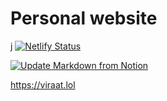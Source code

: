 # Personal website
j
[![Netlify Status](https://api.netlify.com/api/v1/badges/e3461d39-73f7-4e48-bdca-4f350a4ad147/deploy-status)](https://app.netlify.com/sites/viraatlol/deploys)

[![Update Markdown from Notion](https://github.com/viraatdas/viraat.lol/actions/workflows/notion-to-markdown.yml/badge.svg)](https://github.com/viraatdas/viraat.lol/actions/workflows/notion-to-markdown.yml)

https://viraat.lol
